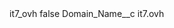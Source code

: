<?xml version="1.0" encoding="UTF-8"?>
<CustomMetadata xmlns="http://soap.sforce.com/2006/04/metadata" xmlns:xsi="http://www.w3.org/2001/XMLSchema-instance" xmlns:xsd="http://www.w3.org/2001/XMLSchema">
    <label>it7_ovh</label>
    <protected>false</protected>
    <values>
        <field>Domain_Name__c</field>
        <value xsi:type="xsd:string">it7.ovh</value>
    </values>
</CustomMetadata>
